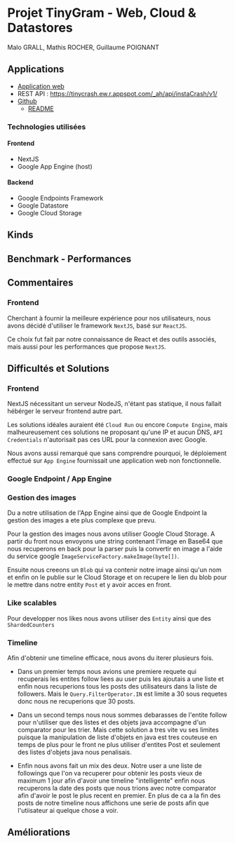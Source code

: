 # Projet TinyGram - Web, Cloud & Datastores
Malo GRALL, Mathis ROCHER, Guillaume POIGNANT

## Applications
- [Application web](http://univ-cloud.ew.r.appspot.com/)
- REST API : https://tinycrash.ew.r.appspot.com/_ah/api/instaCrash/v1/
- [Github](https://github.com/grallm/m1-google-cloud/)
  - [README](https://github.com/grallm/m1-google-cloud/blob/main/README.md)

### Technologies utilisées
#### Frontend
- NextJS
- Google App Engine (host)

#### Backend
- Google Endpoints Framework
- Google Datastore
- Google Cloud Storage


## Kinds

## Benchmark - Performances


## Commentaires
### Frontend
Cherchant à fournir la meilleure expérience pour nos utilisateurs, nous avons décidé d'utiliser le framework `NextJS`, basé sur `ReactJS`.

Ce choix fut fait par notre connaissance de React et des outils associés, mais aussi pour les performances que propose `NextJS`.

## Difficultés et Solutions
### Frontend
NextJS nécessitant un serveur NodeJS, n'étant pas statique, il nous fallait hébérger le serveur frontend autre part.

Les solutions idéales auraient été `Cloud Run` ou encore `Compute Engine`, mais malheureusement ces solutions ne proposant qu'une IP et aucun DNS, `API Credentials` n'autorisait pas ces URL pour la connexion avec Google.

Nous avons aussi remarqué que sans comprendre pourquoi, le déploiement effectué sur `App Engine` fournissait une application web non fonctionnelle.

### Google Endpoint / App Engine


### Gestion des images
Du a notre utilisation de l'App Engine ainsi que de Google Endpoint la gestion des images a ete plus complexe que prevu. 

Pour la gestion des images nous avons utiliser Google Cloud Storage. A partir du front nous envoyons une string contenant
l'image en Base64 que nous recuperons en back pour la parser puis la convertir en image a l'aide du service google ```ImageServiceFactory.makeImage(byte[])```.

Ensuite nous creeons un ```Blob``` qui va contenir notre image ainsi qu'un nom et enfin on le publie sur le Cloud Storage 
et on recupere le lien du blob pour le mettre dans notre entity ```Post``` et y avoir acces en front.

### Like scalables 
Pour developper nos likes nous avons utiliser des ```Entity``` ainsi que des ```ShardedCounters``` 

### Timeline
Afin d'obtenir une timeline efficace, nous avons du iterer plusieurs fois. 
- Dans un premier temps nous avions une premiere requete qui recuperais les entites follow liees au user puis les ajoutais 
a une liste et enfin nous recuperions tous les posts des utilisateurs dans la liste de followers.
Mais le ```Query.FilterOperator.IN``` est limite a 30 sous requetes donc nous ne recuperions que 30 posts. 

- Dans un second temps nous nous sommes debarasses de l'entite follow pour n'utiliser que des listes et des objets java 
accompagne d'un comparator pour les trier. Mais cette solution a tres vite vu ses limites puisque la manipulation de liste 
d'objets en java est tres couteuse en temps de plus pour le front ne plus utiliser d'entites Post et seulement des listes d'objets java nous penalisais.

- Enfin nous avons fait un mix des deux. Notre user a une liste de followings que l'on va recuperer pour obtenir les posts
vieux de maximum 1 jour afin d'avoir une timeline "intelligente" enfin nous recuperons la date des posts que nous trions avec notre
comparator afin d'avoir le post le plus recent en premier. En plus de ca a la fin des posts de notre timeline nous affichons une 
serie de posts afin que l'utiisateur ai quelque chose a voir. 


## Améliorations
